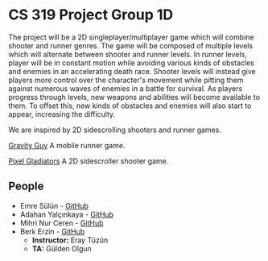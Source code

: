# CS 319 Project Group 1D

The project will be a 2D singleplayer/multiplayer game which will combine shooter and runner genres. The game will be composed of multiple levels which will alternate between shooter and runner levels. In runner levels, player will be in constant motion while avoiding various kinds of obstacles and enemies in an accelerating death race. Shooter levels will instead give players more control over the character's movement while pitting them against numerous waves of enemies in a battle for survival. As players progress through levels, new weapons and abilities will become available to them. To offset this, new kinds of obstacles and enemies will also start to appear, increasing the difficulty.

We are inspired by 2D sidescrolling shooters and runner games.

[Gravity Guy](https://www.youtube.com/watch?v=iVTqXnJAotQ) A mobile runner game.

[Pixel Gladiators](http://store.steampowered.com/app/542400/Pixel_Gladiator/) A 2D sidescroller shooter game.
## People
* Emre Sülün - [GitHub](https://github.com/sulunemre)
* Adahan Yalçınkaya - [GitHub](https://github.com/adahan96)
* Mihri Nur Ceren - [GitHub](https://github.com/mncrn)
* Berk Erzin - [GitHub](https://github.com/BerkErzin)
  * **Instructor:** Eray Tüzün
  * **TA:** Gülden Olgun


